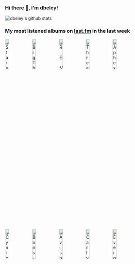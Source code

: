 ### Hi there 👋, I'm [dbeley](https://dbeley.ovh/en)!

![dbeley's github stats](https://github-readme-stats.vercel.app/api?username=dbeley)

### My most listened albums on [last.fm](https://www.last.fm/user/d_beley) in the last week

[<img src='https://lastfm.freetls.fastly.net/i/u/300x300/3e6ab6c1cfc6486d9638bee94db1aac4.png' width='16%' height='16%' alt='Stars of the Lid - and Their Refinement of the Decline'>](https://www.last.fm/music/stars%2bof%2bthe%2blid/and%2btheir%2brefinement%2bof%2bthe%2bdecline)&nbsp;
[<img src='https://lastfm.freetls.fastly.net/i/u/300x300/2564874af4af9498e7227367968adad3.jpg' width='16%' height='16%' alt='Big Thief - Dragon New Warm Mountain I Believe In You'>](https://www.last.fm/music/big%2bthief/dragon%2bnew%2bwarm%2bmountain%2bi%2bbelieve%2bin%2byou)&nbsp;
[<img src='https://lastfm.freetls.fastly.net/i/u/300x300/04462eb1131d378d153b59992d227dbf.png' width='16%' height='16%' alt='R.E.M. - Murmur'>](https://www.last.fm/music/r.e.m./murmur)&nbsp;
[<img src='https://lastfm.freetls.fastly.net/i/u/300x300/25bfcf04ea8aefb8ce4d13c71b763759.jpg' width='16%' height='16%' alt='Three Mile Pilot - Another Desert, Another Sea'>](https://www.last.fm/music/three%2bmile%2bpilot/another%2bdesert%252c%2banother%2bsea)&nbsp;
[<img src='https://lastfm.freetls.fastly.net/i/u/300x300/6f199a67803148cfb2cf2238b8fda0fb.jpg' width='16%' height='16%' alt='Aphex Twin - Selected Ambient Works 85-92'>](https://www.last.fm/music/aphex%2btwin/selected%2bambient%2bworks%2b85-92)&nbsp;
<br>
[<img src='https://lastfm.freetls.fastly.net/i/u/300x300/b1eb9296cb37489fb29dbcea677a5d7f.jpg' width='16%' height='16%' alt='Cynic - Focus'>](https://www.last.fm/music/cynic/focus)&nbsp;
[<img src='https://lastfm.freetls.fastly.net/i/u/300x300/88666db81b163fd51d9c25b77dfba829.jpg' width='16%' height='16%' alt='Boris - Akuma No Uta'>](https://www.last.fm/music/boris/akuma%2bno%2buta)&nbsp;
[<img src='https://lastfm.freetls.fastly.net/i/u/300x300/a51670b3c14feac9a4e7ac490ebf0ebd.jpg' width='16%' height='16%' alt='Avishai Cohen - Arvoles'>](https://www.last.fm/music/avishai%2bcohen/arvoles)&nbsp;
[<img src='https://lastfm.freetls.fastly.net/i/u/300x300/1368322c865c574925ee1dc0dd2513b6.png' width='16%' height='16%' alt='Carly Rae Jepsen - Dedicated Side B'>](https://www.last.fm/music/carly%2brae%2bjepsen/dedicated%2bside%2bb)&nbsp;
[<img src='https://lastfm.freetls.fastly.net/i/u/300x300/659c05ff19e5407374e9e21642dbe88d.jpg' width='16%' height='16%' alt='Evergrey - Recreation Day'>](https://www.last.fm/music/evergrey/recreation%2bday)&nbsp;
<br>
